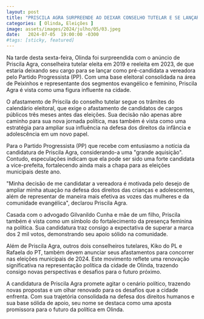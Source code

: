 ```yaml
---
layout: post
title: "PRISCILA AGRA SURPREENDE AO DEIXAR CONSELHO TUTELAR E SE LANÇAR PRÉ CANDIDATA A VEREADORA"
categories: [ Olinda, Eleições ]
image: assets/images/2024/julho/05/03.jpeg
date:   2024-07-05  19:00:00 -0300
#tags: [sticky, featured]
---
```

Na tarde desta sexta-feira, Olinda foi surpreendida com o anúncio de Priscila Agra, conselheira tutelar eleita em 2019 e reeleita em 2023, de que estaria deixando seu cargo para se lançar como pré-candidata a vereadora pelo Partido Progressista (PP). Com uma base eleitoral consolidada na área de Peixinhos e representante dos segmentos evangélico e feminino, Priscila Agra é vista como uma figura influente na cidade.

O afastamento de Priscila do conselho tutelar segue os trâmites do calendário eleitoral, que exige o afastamento de candidatos de cargos públicos três meses antes das eleições. Sua decisão não apenas abre caminho para sua nova jornada política, mas também é vista como uma estratégia para ampliar sua influência na defesa dos direitos da infância e adolescência em um novo papel.

Para o Partido Progressista (PP) que recebe com entusiasmo a notícia da candidatura de Priscila Agra, considerando-a uma "grande aquisição". Contudo, especulações indicam que ela pode ser sido uma forte candidata a vice-prefeita, fortalecendo ainda mais a chapa para as eleições municipais deste ano.

"Minha decisão de me candidatar a vereadora é motivada pelo desejo de ampliar minha atuação na defesa dos direitos das crianças e adolescentes, além de representar de maneira mais efetiva as vozes das mulheres e da comunidade evangélica", declarou Priscila Agra.

Casada com o advogado Gilvanildo Cunha e mãe de um filho, Priscila também é vista como um símbolo do fortalecimento da presença feminina na política. Sua candidatura traz consigo a expectativa de superar a marca dos 2 mil votos, demonstrando seu apoio sólido na comunidade.

Além de Priscila Agra, outros dois conselheiros tutelares, Kiko do PL e Rafaela do PT, também devem anunciar seus afastamentos para concorrer nas eleições municipais de 2024. Este movimento reflete uma renovação significativa na representação política da cidade de Olinda, trazendo consigo novas perspectivas e desafios para o futuro próximo.

A candidatura de Priscila Agra promete agitar o cenário político, trazendo novas propostas e um olhar renovado para os desafios que a cidade enfrenta. Com sua trajetória consolidada na defesa dos direitos humanos e sua base sólida de apoio, seu nome se destaca como uma aposta promissora para o futuro da política em Olinda.